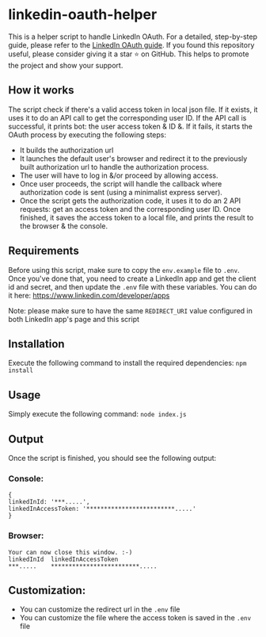 # linkedin-oauth-helper
This is a helper script to handle LinkedIn OAuth. For a detailed, step-by-step guide, please refer to the [LinkedIn OAuth guide](http://www.linkedin.com/developer/apps).
If you found this repository useful, please consider giving it a star ⭐ on GitHub. This helps to promote the project and show your support.

## How it works
The script check if there's a valid access token in local json file. If it exists, it uses it to do an API call to get the corresponding user ID. If the API call is successful, it prints bot: the user access token & ID &. If it fails, it starts the OAuth process by executing the following steps:
- It builds the authorization url 
- It launches the default user's browser and redirect it to the previously built authorization url to handle the authorization process.  
- The user will have to log in &/or proceed by allowing access.
- Once user proceeds, the script will handle the callback where authorization code is sent (using a minimalist express server). 
- Once the script gets the authorization code, it uses it to do an 2 API requests: get an access token and the corresponding user ID.
Once finished, it saves the access token to a local file, and prints the result to the browser & the console.

## Requirements
Before using this script, make sure to copy the ```env.example``` file to ```.env```.
Once you've done that, you need to create a LinkedIn app and get the client id and secret, and then update the ```.en```v file with these variables.
You can do it here: https://www.linkedin.com/developer/apps

Note: please make sure to have the same ```REDIRECT_URI``` value configured in both LinkedIn app's page and this script

## Installation

Execute the following command to install the required dependencies:
``` npm install ```

## Usage
Simply execute the following command:
``` node index.js ```

## Output
Once the script is finished, you should see the following output:
### Console:

```
{
linkedInId: '***.....',
linkedInAccessToken: '*************************.....'
}
```

### Browser:
```
Your can now close this window. :-)
linkedInId	linkedInAccessToken
***.....  	*************************.....
```
## Customization:
- You can customize the redirect url in the ```.env``` file
- You can customize the file where the access token is saved in the ```.env``` file
